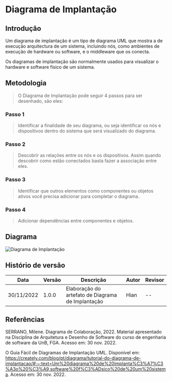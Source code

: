 # Diagrama de Implantação

## Introdução

Um diagrama de implantação é um tipo de diagrama UML que mostra a de execução arquitectura de um sistema, incluindo nós, como ambientes de execução de hardware ou software, e o middleware que os conecta.

Os diagramas de implantação são normalmente usados para visualizar o hardware e software físico de um sistema.

## Metodologia

>O Diagrama de Implantação pode seguir 4 passos para ser desenhado, são eles:

### Passo 1

>Identificar a finalidade de seu diagrama, ou seja identificar os nós e dispositivos dentro do sistema que será visualizado do diagrama.

### Passo 2

>Descobrir as relações entre os nós e os dispositivos. Assim quando descobrir como estão conectados basta fazer a associação entre eles.

### Passo 3

>Identificar que outros elementos como componentes ou objetos ativos você precisa adicionar para completar o diagrama.

### Passo 4

>Adicionar dependências entre componentes e objetos.

## Diagrama

![Diagrama de Implantação](./assets/Diagrama_Implantação.png)


## Histório de versão

Data | Versão |Descrição |Autor | Revisor
-----|--------|----------|------|--------
30/11/2022| 1.0.0| Elaboração do artefato de Diagrama de Implantação | Hian | --

## Referências
SERRANO, Milene. Diagrama de Colaboração, 2022. Material apresentado na Disciplina de Arquitetura e Desenho de Software do curso de engenharia de software da UnB, FGA. Acesso em: 30 nov. 2022.

O Guia Fácil de Diagramas de Implantação UML. Disponível em: https://creately.com/blog/pt/diagrama/tutorial-do-diagrama-de-implantacao/#:~:text=Um%20diagrama%20de%20implanta%C3%A7%C3%A3o%20%C3%A9,software%20f%C3%ADsico%20de%20um%20sistema. Acesso em: 30 nov. 2022.

